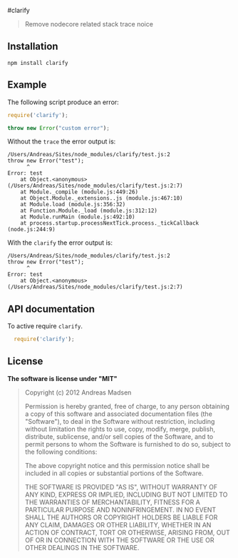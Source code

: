 #clarify

> Remove nodecore related stack trace noice

## Installation

```sheel
npm install clarify
```

## Example

The following script produce an error:

```JavaScript
require('clarify');

throw new Error("custom error");
```

Without the `trace` the error output is:

```
/Users/Andreas/Sites/node_modules/clarify/test.js:2
throw new Error("test");
      ^
Error: test
    at Object.<anonymous> (/Users/Andreas/Sites/node_modules/clarify/test.js:2:7)
    at Module._compile (module.js:449:26)
    at Object.Module._extensions..js (module.js:467:10)
    at Module.load (module.js:356:32)
    at Function.Module._load (module.js:312:12)
    at Module.runMain (module.js:492:10)
    at process.startup.processNextTick.process._tickCallback (node.js:244:9)
```

With the `clarify` the error output is:

```
/Users/Andreas/Sites/node_modules/clarify/test.js:2
throw new Error("test");
      ^
Error: test
    at Object.<anonymous> (/Users/Andreas/Sites/node_modules/clarify/test.js:2:7)
```

## API documentation

To active require `clarify`.

```JavaScript
  require('clarify');
```

## License

**The software is license under "MIT"**

> Copyright (c) 2012 Andreas Madsen
>
> Permission is hereby granted, free of charge, to any person obtaining a copy
> of this software and associated documentation files (the "Software"), to deal
> in the Software without restriction, including without limitation the rights
> to use, copy, modify, merge, publish, distribute, sublicense, and/or sell
> copies of the Software, and to permit persons to whom the Software is
> furnished to do so, subject to the following conditions:
>
> The above copyright notice and this permission notice shall be included in
> all copies or substantial portions of the Software.
>
> THE SOFTWARE IS PROVIDED "AS IS", WITHOUT WARRANTY OF ANY KIND, EXPRESS OR
> IMPLIED, INCLUDING BUT NOT LIMITED TO THE WARRANTIES OF MERCHANTABILITY,
> FITNESS FOR A PARTICULAR PURPOSE AND NONINFRINGEMENT. IN NO EVENT SHALL THE
> AUTHORS OR COPYRIGHT HOLDERS BE LIABLE FOR ANY CLAIM, DAMAGES OR OTHER
> LIABILITY, WHETHER IN AN ACTION OF CONTRACT, TORT OR OTHERWISE, ARISING FROM,
> OUT OF OR IN CONNECTION WITH THE SOFTWARE OR THE USE OR OTHER DEALINGS IN
> THE SOFTWARE.
